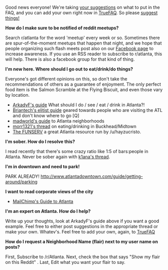 Good news everyone! We're taking [your suggestions](/r/Atlanta/comments/wi3gw/what_belongs_in_the_ratlanta_faq/) on what to put in the FAQ, and you can add your own right now in [TrueFAQ](/r/atlanta/w/truefaq). So please [suggest things!](/r/Atlanta/comments/wi3gw/what_belongs_in_the_ratlanta_faq/)

**How do I make sure to be notified of reddit meetups?**

Search r/atlanta for the word 'meetup' every week or so. Sometimes there are spur-of-the-moment meetups that happen that night, and we hope that people organizing such flash meets post also on our [Facebook page](http://www.facebook.com/atlantaredditors) to increase awareness.  If you use an RSS reader to subscribe to r/atlanta, this will help.  There is also a facebook group for that kind of thing.

**I'm new here. Where should I go out to eat/drink/do things?**

Everyone's got different opinions on this, so don't take the recommendations of others as a guarantee of enjoyment. The only perfect food item is the Salmon Scramble at the Flying Biscuit, and even those vary by location.

*   [ArkadyF's guide](/r/Atlanta/comments/iokpn/what_should_i_do_see_eat_drink_in_atlanta/) What should I do / see / eat / drink in Atlanta?!
*   [Briantech's elitist guide](/r/Atlanta/comments/iavmq/_/c22alya) geared towards people who are visiting the ATL and don't know where to go [Q]
*   [madworld's guide](/r/Atlanta/comments/fyjdl/) to Atlanta neighborhoods
*   [morr1321's thread](/r/Atlanta/comments/in1on/) on eating/drinking in Buckhead/Midtown
*  [The FUNSERV](http://www.thefunserv.com/) a great Atlanta resource run by /u/hayzucristo. 

**I'm sober. How do I resolve this?**

I read recently that there's some crazy ratio like 1:5 of bars:people in Atlanta. Never be sober again with [k1ana's thread](/r/Atlanta/comments/iobk4/).

**I'm in downtown and need to park!**

PARK ALREADY! http://www.atlantadowntown.com/guide/getting-around/parking

**I want to read corporate views of the city**

* [MailChimp's Guide to Atlanta](/r/Atlanta/comments/212nzt)

**I'm an expert on Atlanta.  How do I help?**

Write up your thoughts, look at ArkadyF's guide above if you want a good example. Feel free to either post suggestions in the appropriate thread or make your own. Whatev's. Feel free to add your own, again, to [TrueFAQ](/r/atlanta/w/truefaq)

**How do I request a Neighborhood Name (flair) next to my user name on posts?**

First, Subscribe to /r/Atlanta.  Next, check the box that says "Show my flair on this Reddit" .  Last, Edit what you want your flair to say.
